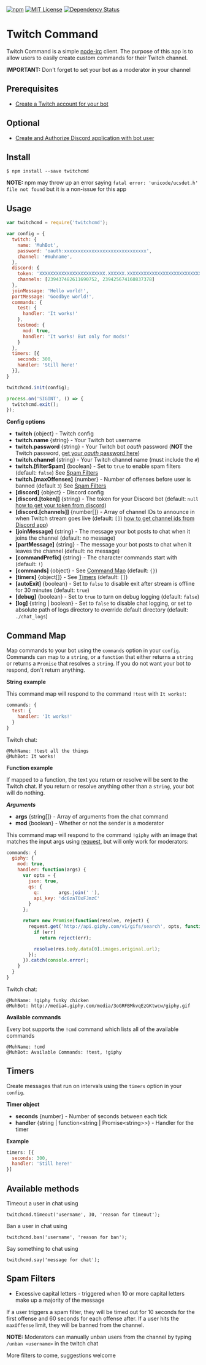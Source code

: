 [![npm](https://img.shields.io/npm/v/twitchcmd.svg?style=flat)](https://www.npmjs.com/package/twitchcmd)
[![MIT License](https://img.shields.io/npm/l/twitchcmd.svg)](https://github.com/otothea/node-twitchcmd/blob/master/LICENSE)
[![Dependency Status](https://david-dm.org/otothea/node-twitchcmd.svg)](https://david-dm.org/otothea/node-twitchcmd)

# Twitch Command

Twitch Command is a simple [node-irc](https://github.com/martynsmith/node-irc) client. The purpose of this app is to allow users to easily create custom commands for their Twitch channel.

**IMPORTANT:** Don't forget to set your bot as a moderator in your channel

## Prerequisites

- [Create a Twitch account for your bot](https://twitch.tv/signup)

## Optional

- [Create and Authorize Discord application with bot user](https://github.com/reactiflux/discord-irc/wiki/Creating-a-discord-bot-&-getting-a-token)

## Install

```
$ npm install --save twitchcmd
```

**NOTE:** npm may throw up an error saying `fatal error: 'unicode/ucsdet.h' file not found` but it is a non-issue for this app

## Usage

```javascript
var twitchcmd = require('twitchcmd');

var config = {
  twitch: {
    name: 'MuhBot',
    password: 'oauth:xxxxxxxxxxxxxxxxxxxxxxxxxxxxxx',
    channel: '#muhname',
  },
  discord: {
    token: 'XXXXXXXXXXXXXXXXXXXXXXXX.XXXXXX.XXXXXXXXXXXXXXXXXXXXXXXXXXX',
    channels: [239437482611690752, 239425674160837378]
  },
  joinMessage: 'Hello world!',
  partMessage: 'Goodbye world!',
  commands: {
    test: {
      handler: 'It works!'
    },
    testmod: {
      mod: true,
      handler: 'It works! But only for mods!'
    }
  },
  timers: [{
    seconds: 300,
    handler: 'Still here!'
  }],
}

twitchcmd.init(config);

process.on('SIGINT', () => {
  twitchcmd.exit();
});
```

**Config options**

- **twitch** {object} - Twitch config
- **twitch.name** {string} - Your Twitch bot username
- **twitch.password** {string} - Your Twitch bot *oauth* password (**NOT** the Twitch password, [get your *oauth* password here](https://twitchapps.com/tmi/))
- **twitch.channel** {string} - Your Twitch channel name (must include the `#`)
- **twitch.[filterSpam]** {boolean} - Set to `true` to enable spam filters (default: `false`) See [Spam Filters](#spam-filters)
- **twitch.[maxOffenses]** {number} - Number of offenses before user is banned (default `3`) See [Spam Filters](#spam-filters)
- **[discord]** {object} - Discord config
- **[discord.[token]]** {string} - The token for your Discord bot (default: `null` [how to get your token from discord](https://github.com/reactiflux/discord-irc/wiki/Creating-a-discord-bot-&-getting-a-token))
- **[discord.[channels]]** {number[]} - Array of channel IDs to announce in when Twitch stream goes live (default: `[]`) [how to get channel ids from Discord app](https://github.com/Chikachi/DiscordIntegration/wiki/How-to-get-a-token-and-channel-ID-for-Discord#get-the-channel-id-of-the-discord-text-channel))
- **[joinMessage]** {string} - The message your bot posts to chat when it joins the channel (default: no message)
- **[partMessage]** {string} - The message your bot posts to chat when it leaves the channel (default: no message)
- **[commandPrefix]** {string} - The character commands start with (default: `!`)
- **[commands]** {object} - See [Command Map](#command-map) (default: `{}`)
- **[timers]** {object[]} - See [Timers](#timers) (default: `[]`)
- **[autoExit]** {boolean} - Set to `false` to disable exit after stream is offline for 30 minutes (default: `true`)
- **[debug]** {boolean} - Set to `true` to turn on debug logging (default: `false`)
- **[log]** {string | boolean} - Set to `false` to disable chat logging, or set to absolute path of logs directory to override default directory (default: `./chat_logs`)

## Command Map

Map commands to your bot using the `commands` option in your `config`. Commands can map to a `string`, or a `function` that either returns a `string` or returns a `Promise` that resolves a `string`. If you do not want your bot to respond, don't return anything.

**String example**

This command map will respond to the command `!test` with `It works!`:

```javascript
commands: {
  test: {
    handler: 'It works!'
  }
}
```

Twitch chat:

```
@MuhName: !test all the things
@MuhBot: It works!
```

**Function example**

If mapped to a function, the text you return or resolve will be sent to the Twitch chat. If you return or resolve anything other than a `string`, your bot will do nothing.

_**Arguments**_

- **args** {string[]} - Array of arguments from the chat command
- **mod** {boolean} - Whether or not the sender is a moderator

This command map will respond to the command `!giphy` with an image that matches the input args using [request](https://github.com/request/request), but will only work for moderators:

```javascript
commands: {
  giphy: {
    mod: true,
    handler: function(args) {
      var opts = {
        json: true,
        qs: {
          q:       args.join(' '),
          api_key: 'dc6zaTOxFJmzC'
        }
      };

      return new Promise(function(resolve, reject) {
        request.get('http://api.giphy.com/v1/gifs/search', opts, function(err, res) {
          if (err)
            return reject(err);

          resolve(res.body.data[0].images.original.url);
        });
      }).catch(console.error);
    }
  }
}
```

Twitch chat:

```
@MuhName: !giphy funky chicken
@MuhBot: http://media4.giphy.com/media/3oGRFBMkvqEzGKtwcw/giphy.gif
```

**Available commands**

Every bot supports the `!cmd` command which lists all of the available commands

```
@MuhName: !cmd
@MuhBot: Available Commands: !test, !giphy
```

## Timers

Create messages that run on intervals using the `timers` option in your `config`.

**Timer object**

- **seconds** {number} - Number of seconds between each tick
- **handler** {string | function&lt;string | Promise&lt;string&gt;&gt;} - Handler for the timer

**Example**

```javascript
timers: [{
  seconds: 300,
  handler: 'Still here!'
}]
```

## Available methods

Timeout a user in chat using
```
twitchcmd.timeout('username', 30, 'reason for timeout');
```

Ban a user in chat using
```
twitchcmd.ban('username', 'reason for ban');
```

Say something to chat using
```
twitchcmd.say('message for chat');
```

## Spam Filters

- Excessive capital letters - triggered when 10 or more capital letters make up a majority of the message

If a user triggers a spam filter, they will be timed out for 10 seconds for the first offense and 60 seconds for each offense after. If a user hits the `maxOffense` limit, they will be banned from the channel.

**NOTE:** Moderators can manually unban users from the channel by typing `/unban <username>` in the twitch chat

More filters to come, suggestions welcome
